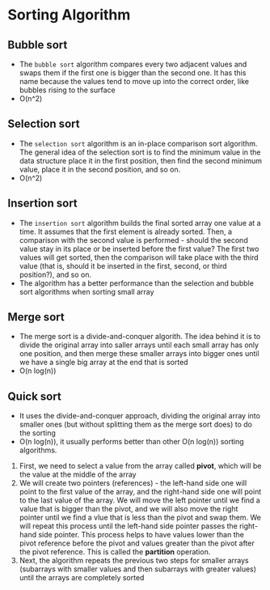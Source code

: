 # Sorting Algorithm

## Bubble sort

- The `bubble sort` algorithm compares every two adjacent values and swaps them if the first one is bigger than the second one. It has this name because the values tend to move up into the correct order, like bubbles rising to the surface
- O(n^2)

## Selection sort

- The `selection sort` algorithm is an in-place comparison sort algorithm. The general idea of the selection sort is to find the minimum value in the data structure place it in the first position, then find the second minimum value, place it in the second position, and so on.
- O(n^2)

## Insertion sort

- The `insertion sort` algorithm builds the final sorted array one value at a time. It assumes that the first element is already sorted. Then, a comparison with the second value is performed - should the second value stay in its place or be inserted before the first value? The first two values will get sorted, then the comparison will take place with the third value (that is, should it be inserted in the first, second, or third position?), and so on.
- The algorithm has a better performance than the selection and bubble sort algorithms when sorting small array

## Merge sort

- The merge sort is a divide-and-conquer algorith. The idea behind it is to divide the original array into saller arrays until each small array has only one position, and then merge these smaller arrays into bigger ones until we have a single big array at the end that is sorted
- O(n log(n))

## Quick sort

- It uses the divide-and-conquer approach, dividing the original array into smaller ones (but without splitting them as the merge sort does) to do the sorting
- O(n log(n)), it usually performs better than other O(n log(n)) sorting algorithms.

1. First, we need to select a value from the array called **pivot**, which will be the value at the middle of the array
2. We will create two pointers (references) - the left-hand side one will point to the first value of the array, and the right-hand side one will point to the last value of the array. We will move the left pointer until we find a value that is bigger than the pivot, and we will also move the right pointer until we find a vlue that is less than the pivot and swap them. We will repeat this process until the left-hand side pointer passes the right-hand side pointer. This process helps to have values lower than the pivot reference before the pivot and values greater than the pivot after the pivot reference. This is called the **partition** operation.
3. Next, the algorithm repeats the previous two steps for smaller arrays (subarrays with smaller values and then subarrays with greater values) until the arrays are completely sorted
